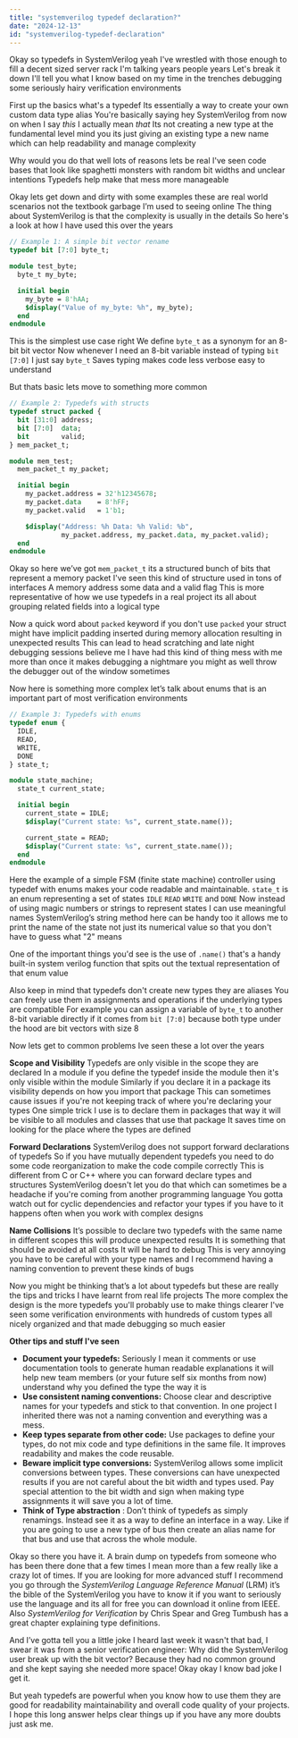 ```yaml
---
title: "systemverilog typedef declaration?"
date: "2024-12-13"
id: "systemverilog-typedef-declaration"
---
```


Okay so typedefs in SystemVerilog yeah I've wrestled with those enough to fill a decent sized server rack I'm talking years people years Let's break it down I'll tell you what I know based on my time in the trenches debugging some seriously hairy verification environments

First up the basics what's a typedef Its essentially a way to create your own custom data type alias You're basically saying hey SystemVerilog from now on when I say *this* I actually mean *that* Its not creating a new type at the fundamental level mind you its just giving an existing type a new name which can help readability and manage complexity

Why would you do that well lots of reasons lets be real I've seen code bases that look like spaghetti monsters with random bit widths and unclear intentions Typedefs help make that mess more manageable

Okay lets get down and dirty with some examples these are real world scenarios not the textbook garbage I’m used to seeing online The thing about SystemVerilog is that the complexity is usually in the details So here's a look at how I have used this over the years

```systemverilog
// Example 1: A simple bit vector rename
typedef bit [7:0] byte_t;

module test_byte;
  byte_t my_byte;

  initial begin
    my_byte = 8'hAA;
    $display("Value of my_byte: %h", my_byte);
  end
endmodule
```

This is the simplest use case right We define `byte_t` as a synonym for an 8-bit bit vector Now whenever I need an 8-bit variable instead of typing `bit [7:0]` I just say `byte_t` Saves typing makes code less verbose easy to understand

But thats basic lets move to something more common

```systemverilog
// Example 2: Typedefs with structs
typedef struct packed {
  bit [31:0] address;
  bit [7:0]  data;
  bit        valid;
} mem_packet_t;

module mem_test;
  mem_packet_t my_packet;

  initial begin
    my_packet.address = 32'h12345678;
    my_packet.data    = 8'hFF;
    my_packet.valid   = 1'b1;

    $display("Address: %h Data: %h Valid: %b",
             my_packet.address, my_packet.data, my_packet.valid);
  end
endmodule
```

Okay so here we’ve got `mem_packet_t` its a structured bunch of bits that represent a memory packet I've seen this kind of structure used in tons of interfaces A memory address some data and a valid flag This is more representative of how we use typedefs in a real project its all about grouping related fields into a logical type

Now a quick word about `packed` keyword if you don't use `packed` your struct might have implicit padding inserted during memory allocation resulting in unexpected results This can lead to head scratching and late night debugging sessions believe me I have had this kind of thing mess with me more than once it makes debugging a nightmare you might as well throw the debugger out of the window sometimes

Now here is something more complex let’s talk about enums that is an important part of most verification environments

```systemverilog
// Example 3: Typedefs with enums
typedef enum {
  IDLE,
  READ,
  WRITE,
  DONE
} state_t;

module state_machine;
  state_t current_state;

  initial begin
    current_state = IDLE;
    $display("Current state: %s", current_state.name());

    current_state = READ;
    $display("Current state: %s", current_state.name());
  end
endmodule

```

Here the example of a simple FSM (finite state machine) controller using typedef with enums makes your code readable and maintainable. `state_t` is an enum representing a set of states `IDLE` `READ` `WRITE` and `DONE` Now instead of using magic numbers or strings to represent states I can use meaningful names SystemVerilog’s string method here can be handy too it allows me to print the name of the state not just its numerical value so that you don't have to guess what "2" means

One of the important things you'd see is the use of `.name()` that's a handy built-in system verilog function that spits out the textual representation of that enum value

Also keep in mind that typedefs don't create new types they are aliases You can freely use them in assignments and operations if the underlying types are compatible For example you can assign a variable of `byte_t` to another 8-bit variable directly if it comes from `bit [7:0]` because both type under the hood are bit vectors with size 8

Now lets get to common problems Ive seen these a lot over the years

**Scope and Visibility** Typedefs are only visible in the scope they are declared In a module if you define the typedef inside the module then it's only visible within the module Similarly if you declare it in a package its visibility depends on how you import that package This can sometimes cause issues if you're not keeping track of where you're declaring your types One simple trick I use is to declare them in packages that way it will be visible to all modules and classes that use that package It saves time on looking for the place where the types are defined

**Forward Declarations** SystemVerilog does not support forward declarations of typedefs So if you have mutually dependent typedefs you need to do some code reorganization to make the code compile correctly This is different from C or C++ where you can forward declare types and structures SystemVerilog doesn't let you do that which can sometimes be a headache if you're coming from another programming language You gotta watch out for cyclic dependencies and refactor your types if you have to it happens often when you work with complex designs

**Name Collisions** It’s possible to declare two typedefs with the same name in different scopes this will produce unexpected results It is something that should be avoided at all costs It will be hard to debug This is very annoying you have to be careful with your type names and I recommend having a naming convention to prevent these kinds of bugs

Now you might be thinking that’s a lot about typedefs but these are really the tips and tricks I have learnt from real life projects The more complex the design is the more typedefs you'll probably use to make things clearer I've seen some verification environments with hundreds of custom types all nicely organized and that made debugging so much easier

**Other tips and stuff I've seen**

*   **Document your typedefs:** Seriously I mean it comments or use documentation tools to generate human readable explanations it will help new team members (or your future self six months from now) understand why you defined the type the way it is
*   **Use consistent naming conventions:** Choose clear and descriptive names for your typedefs and stick to that convention. In one project I inherited there was not a naming convention and everything was a mess.
*   **Keep types separate from other code:** Use packages to define your types, do not mix code and type definitions in the same file. It improves readability and makes the code reusable.
*  **Beware implicit type conversions:** SystemVerilog allows some implicit conversions between types. These conversions can have unexpected results if you are not careful about the bit width and types used. Pay special attention to the bit width and sign when making type assignments it will save you a lot of time.
* **Think of Type abstraction** : Don’t think of typedefs as simply renamings. Instead see it as a way to define an interface in a way. Like if you are going to use a new type of bus then create an alias name for that bus and use that across the whole module.

Okay so there you have it.  A brain dump on typedefs from someone who has been there done that a few times I mean more than a few really like a crazy lot of times. If you are looking for more advanced stuff I recommend you go through the *SystemVerilog Language Reference Manual* (LRM) it’s the bible of the SystemVerilog you have to know it if you want to seriously use the language and its all for free you can download it online from IEEE. Also *SystemVerilog for Verification* by Chris Spear and Greg Tumbush has a great chapter explaining type definitions.

And I’ve gotta tell you a little joke I heard last week it wasn't that bad, I swear it was from a senior verification engineer: Why did the SystemVerilog user break up with the bit vector? Because they had no common ground and she kept saying she needed more space! Okay okay I know bad joke I get it.

But yeah typedefs are powerful when you know how to use them they are good for readability maintainability and overall code quality of your projects. I hope this long answer helps clear things up if you have any more doubts just ask me.
